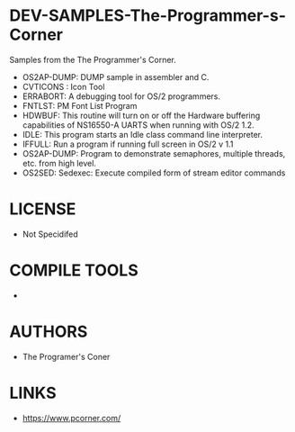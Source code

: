 # DEV-SAMPLES-The-Programmer-s-Corner
Samples from the The Programmer's Corner. 

* OS2AP-DUMP: DUMP sample in assembler and C.
* CVTICONS : Icon Tool
* ERRABORT:  A debugging tool for OS/2 programmers.
* FNTLST: PM Font List Program
* HDWBUF: This routine will turn on or off the Hardware buffering capabilities of NS16550-A UARTS when running with OS/2 1.2.
* IDLE: This program starts an Idle class command line interpreter.
* IFFULL: Run a program if running full screen in OS/2 v 1.1
* OS2AP-DUMP: Program to demonstrate semaphores, multiple threads, etc. from high level.
* OS2SED: Sedexec: Execute compiled form of stream editor commands

LICENSE
===============
* Not Specidifed

COMPILE TOOLS
===============
* 
 
AUTHORS
===============
* The Programer's Coner

LINKS
===============
* https://www.pcorner.com/
